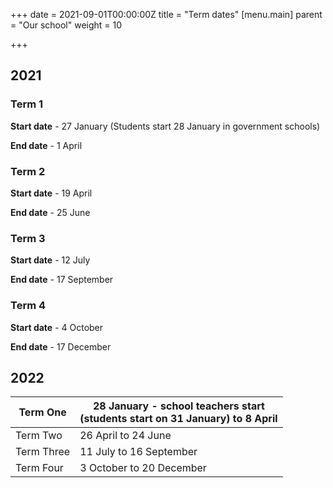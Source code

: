 +++
date = 2021-09-01T00:00:00Z
title = "Term dates"
[menu.main]
parent = "Our school"
weight = 10

+++
## 2021

### Term 1

**Start date** - 27 January (Students start 28 January in government schools)

**End date** - 1 April

### Term 2

**Start date** - 19 April

**End date** - 25 June

### Term 3

**Start date** - 12 July

**End date** - 17 September

### Term 4

**Start date** - 4 October

**End date** - 17 December

## 2022

<table>
<tr>
<th>Term One</th>
<th>28 January - school teachers start<br>(students start on 31 January) to 8 April</th>
</tr>
<tbody>
<tr>
<td>Term Two</td>
<td>26 April to 24 June</td>
</tr>
<tr>
<td>Term Three</td>
<td>11 July to 16 September</td>
</tr>
<tr>
<td>Term Four</td>
<td>3 October to 20 December</td>
</tr>
</tbody>
</table>